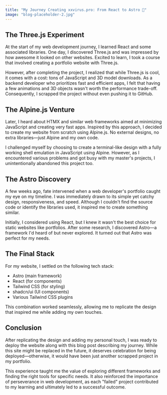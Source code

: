 ```yaml
---
title: "My Journey Creating xxvirus.pro: From React to Astro 🚀"
image: "blog-placeholder-2.jpg"
---
```


## The Three.js Experiment

At the start of my web development journey, I learned React and some associated libraries. One day, I discovered Three.js and was impressed by how awesome it looked on other websites. Excited to learn, I took a course that involved creating a portfolio website with Three.js.

However, after completing the project, I realized that while Three.js is cool, it comes with a cost: tons of JavaScript and 3D model downloads. As a backend developer who prioritizes fast and efficient apps, I felt that having a few animations and 3D objects wasn't worth the performance trade-off. Consequently, I scrapped the project without even pushing it to GitHub.

## The Alpine.js Venture

Later, I heard about HTMX and similar web frameworks aimed at minimizing JavaScript and creating very fast apps. Inspired by this approach, I decided to create my website from scratch using Alpine.js. No external designs, no extra libraries—just Alpine and my own code.

I challenged myself by choosing to create a terminal-like design with a fully working shell emulation in JavaScript using Alpine. However, as I encountered various problems and got busy with my master's projects, I unintentionally abandoned this project too.

## The Astro Discovery

A few weeks ago, fate intervened when a web developer's portfolio caught my eye on my timeline. I was immediately drawn to its simple yet catchy design, responsiveness, and speed. Although I couldn't find the source code or identify the libraries used, it inspired me to create something similar.

Initially, I considered using React, but I knew it wasn't the best choice for static websites like portfolios. After some research, I discovered Astro—a framework I'd heard of but never explored. It turned out that Astro was perfect for my needs.

## The Final Stack

For my website, I settled on the following tech stack:

- Astro (main framework)
- React (for components)
- Tailwind CSS (for styling)
- shadcn/ui (UI components)
- Various Tailwind CSS plugins

This combination worked seamlessly, allowing me to replicate the design that inspired me while adding my own touches.

## Conclusion

After replicating the design and adding my personal touch, I was ready to deploy the website along with this blog post describing my journey. While this site might be replaced in the future, it deserves celebration for being deployed—otherwise, it would have been just another scrapped project in my portfolio.

This experience taught me the value of exploring different frameworks and finding the right tools for specific needs. It also reinforced the importance of perseverance in web development, as each "failed" project contributed to my learning and ultimately led to a successful outcome.
